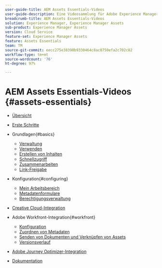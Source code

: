 ```yaml
---
user-guide-title: AEM Assets Essentials-Videos
user-guide-description: Eine Videosammlung für Adobe Experience Manager Assets Essentials.
breadcrumb-title: AEM Assets Essentials-Videos
solution: Experience Manager, Experience Manager Assets
sub-product: Experience Manager Assets
version: Cloud Service
feature-set: Experience Manager Assets
feature: Assets Essentials
team: TM
source-git-commit: eecc275e38390b9330464c8ac0750efa2c702c82
workflow-type: tm+mt
source-wordcount: '76'
ht-degree: 97%

---
```



# AEM Assets Essentials-Videos {#assets-essentials}

+ [Übersicht](overview.md)

+ [Erste Schritte](./getting-started.md)

+ Grundlagen{#basics}
   + [Verwaltung](basics/managing.md)
   + [Verwenden](basics/using.md)
   + [Erstellen von Inhalten](basics/creating.md)
   + [Schnellzugriff](basics/quick-access.md)
   + [Zusammenarbeiten](basics/collaborating.md)
   + [Link-Freigabe](basics/link-sharing.md)

+ Konfiguration{#configuring}
   + [Mein Arbeitsbereich](configuring/my-workspace.md)
   + [Metadatenformulare](configuring/metadata-forms.md)
   + [Berechtigungsverwaltung](configuring/permissions-management.md)

+ [Creative Cloud-Integration](integrations/creative-cloud.md)

+ Adobe Workfront-Integration{#workfront}
   + [Konfiguration](./integrations/workfront/configure.md)
   + [Zuordnen von Metadaten](./integrations/workfront/map-metadata.md)
   + [Senden von Dokumenten und Verknüpfen von Assets](./integrations/workfront/link-send.md)
   + [Versionsverlauf](./integrations/workfront/versions.md)

+ [Adobe Journey Optimizer-Integration](https://experienceleague.adobe.com/docs/journey-optimizer-learn/tutorials/create-messages/create-email-content-with-the-message-editor.html?lang=de)

+ [Dokumentation](https://experienceleague.adobe.com/docs/experience-manager-assets-essentials/help/introduction.html?lang=de)
